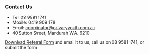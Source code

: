 ### Contact Us
* Tel: 08 9581 1741
* Mobile: 0419 909 178
* Email: coordinator@calvaryyouth.com.au
* 40 Sutton Street, Mandurah W.A. 6210 

[Download Referral Form](assets/referral_form_2022.doc) and email it to us, call us on 08 9581 1741, or submit the form